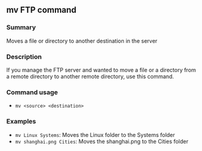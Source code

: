 ## mv FTP command

### Summary

Moves a file or directory to another destination in the server

### Description

If you manage the FTP server and wanted to move a file or a directory from a remote directory to another remote directory, use this command.

### Command usage

* `mv <source> <destination>`

### Examples

* `mv Linux Systems`: Moves the Linux folder to the Systems folder
* `mv shanghai.png Cities`: Moves the shanghai.png to the Cities folder